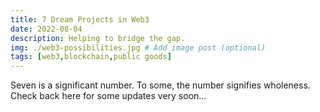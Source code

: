 ```yaml
---
title: 7 Dream Projects in Web3
date: 2022-08-04
description: Helping to bridge the gap.
img: ./web3-possibilities.jpg # Add image post (optional)
tags: [web3,blockchain,public goods]
---
```


Seven is a significant number. To some, the number signifies wholeness. Check back here for some updates very soon...


